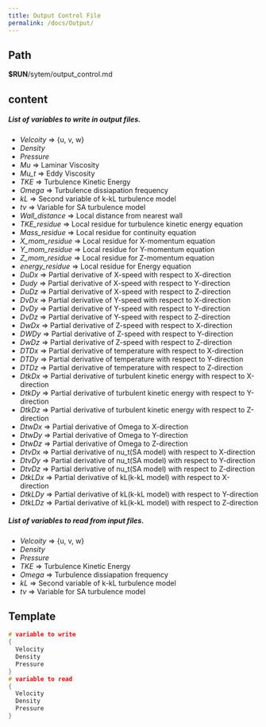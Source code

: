 ```yaml
---
title: Output Control File
permalink: /docs/Output/
---
```


## Path 
**$RUN**/sytem/output_control.md
## content
##### List of variables to write in output files.
- *Velcoity* => {u, v, w}
- *Density*
- *Pressure*
- *Mu* => Laminar Viscosity
- *Mu_t* => Eddy Viscosity
- *TKE* => Turbulence Kinetic Energy
- *Omega* => Turbulence dissiapation frequency
- *kL* => Second variable of k-kL turbulence model
- *tv* => Variable for SA turbulence model
- *Wall_distance* => Local distance from nearest wall
- *TKE_residue* => Local residue for turbulence kinetic energy equation
- *Mass_residue* => Local residue for continuity equation
- *X_mom_residue* => Local residue for X-momentum equation
- *Y_mom_residue* => Local residue for Y-momentum equation
- *Z_mom_residue* => Local residue for Z-momentum equation
- *energy_residue* => Local residue for Energy equation
- *DuDx* => Partial derivative of X-speed with respect to X-direction
- *Dudy* => Partial derivative of X-speed with respect to Y-direction
- *DuDz* => Partial derivative of X-speed with respect to Z-direction
- *DvDx* => Partial derivative of Y-speed with respect to X-direction
- *DvDy* => Partial derivative of Y-speed with respect to Y-direction
- *DvDz* => Partial derivative of Y-speed with respect to Z-direction
- *DwDx* => Partial derivative of Z-speed with respect to X-direction
- *DWDy* => Partial derivative of Z-speed with respect to Y-direction
- *DwDz* => Partial derivative of Z-speed with respect to Z-direction
- *DTDx* => Partial derivative of temperature with respect to X-direction
- *DTDy* => Partial derivative of temperature with respect to Y-direction
- *DTDz* => Partial derivative of temperature with respect to Z-direction
- *DtkDx* => Partial derivative of turbulent kinetic energy with respect to X-direction
- *DtkDy* => Partial derivative of turbulent kinetic energy with respect to Y-direction
- *DtkDz* => Partial derivative of turbulent kinetic energy with respect to Z-direction
- *DtwDx* => Partial derivative of Omega to X-direction
- *DtwDy* => Partial derivative of Omega to Y-direction
- *DtwDz* => Partial derivative of Omega to Z-direction
- *DtvDx* => Partial derivative of nu_t(SA model) with respect to X-direction
- *DtvDy* => Partial derivative of nu_t(SA model) with respect to Y-direction
- *DtvDz* => Partial derivative of nu_t(SA model) with respect to Z-direction
- *DtkLDx* => Partial derivative of kL(k-kL model) with respect to X-direction
- *DtkLDy* => Partial derivative of kL(k-kL model) with respect to Y-direction
- *DtkLDz* => Partial derivative of kL(k-kL model) with respect to Z-direction

##### List of variables to read from input files.
- *Velcoity* => {u, v, w}
- *Density*
- *Pressure*
- *TKE* => Turbulence Kinetic Energy
- *Omega* => Turbulence dissiapation frequency
- *kL* => Second variable of k-kL turbulence model
- *tv* => Variable for SA turbulence model

## Template
```c++
# variable to write
{
  Velocity
  Density
  Pressure
}
# variable to read
{
  Velocity
  Density
  Pressure
}
```

